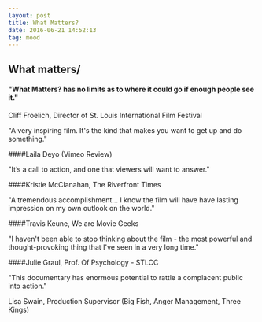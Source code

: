 ```yaml
---
layout: post
title: What Matters?
date: 2016-06-21 14:52:13
tag: mood
---
```

## What matters/
#### "What Matters? has no limits as to where it could go if enough people see it."

Cliff Froelich, Director of St. Louis International Film Festival

"A very inspiring film. It's the kind that makes you want to get up and do something."

####Laila Deyo (Vimeo Review)

"It’s a call to action, and one that viewers will want to answer."

####Kristie McClanahan, The Riverfront Times

"A tremendous accomplishment… I know the film will have have lasting impression on my own outlook on the world."

####Travis Keune, We are Movie Geeks

"I haven't been able to stop thinking about the film - the most powerful and thought-provoking thing that I've seen in a very long time."

####Julie Graul, Prof. Of Psychology - STLCC

"This documentary has enormous potential to rattle a complacent public into action."

Lisa Swain, Production Supervisor (Big Fish, Anger Management, Three Kings)